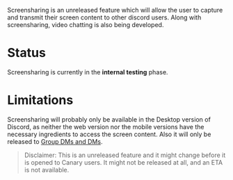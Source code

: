 <!-- TITLE:Screensharing -->
<!-- SUBTITLE:Coming Soon! -->

Screensharing is an unreleased feature which will allow the user to capture and transmit their screen content to other discord users. Along with screensharing, video chatting is also being developed.

# Status
Screensharing is currently in the **internal testing** phase.
# Limitations
Screensharing will probably only be available in the Desktop version of Discord, as neither the web version nor the mobile versions have the necessary ingredients to access the screen content. Also it will only be released to [Group DMs and DMs](/direct-messages).

> Disclaimer: This is an unreleased feature and it might change before it is opened to Canary users. It might not be released at all, and an ETA is not available.